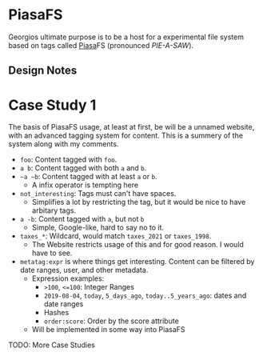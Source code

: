 # PiasaFS

Georgios ultimate purpose is to be a host for a experimental file system based
on tags called [Piasa](https://en.wikipedia.org/wiki/Piasa)FS (pronounced
*PIE-A-SAW*).

## Design Notes

# Case Study 1

The basis of PiasaFS usage, at least at first, be will be a unnamed website,
with an advanced tagging system for content. This is a summery of the system
along with my comments.

 - `foo`: Content tagged with `foo`.
 - `a b`: Content tagged with both `a` and `b`.
 - `~a ~b`: Content tagged with at least `a` or `b`.
   - A infix operator is tempting here
 - `not_interesting`: Tags must can't have spaces.
   - Simplifies a lot by restricting the tag, but it would be nice to have
     arbitary tags.
 - `a -b`: Content tagged with `a`, but not `b`
   - Simple, Google-like, hard to say no to it.
 - `taxes_*`: Wildcard, would match `taxes_2021` or `taxes_1998`.
   - The Website restricts usage of this and for good reason. I would have to
     see.
 - `metatag:expr` is where things get interesting. Content can be filtered by
   date ranges, user, and other metadata.
    - Expression examples:
      - `>100`, `<=100`: Integer Ranges
      - `2019-08-04`, `today`, `5_days_ago`, `today..5_years_ago`: dates and
        date ranges
      - Hashes
      - `order:score`: Order by the score attribute
    - Will be implemented in some way into PiasaFS

TODO: More Case Studies
